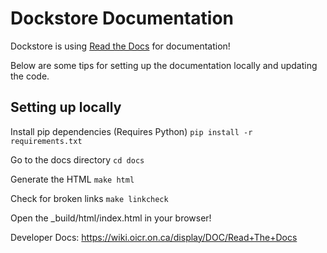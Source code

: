 # Dockstore Documentation

Dockstore is using [Read the Docs](https://readthedocs.org/) for documentation!

Below are some tips for setting up the documentation locally and updating the code.

## Setting up locally

Install pip dependencies (Requires Python)
`pip install -r requirements.txt`

Go to the docs directory
`cd docs`

Generate the HTML
`make html`

Check for broken links
`make linkcheck`

Open the \_build/html/index.html in your browser!

Developer Docs: https://wiki.oicr.on.ca/display/DOC/Read+The+Docs
